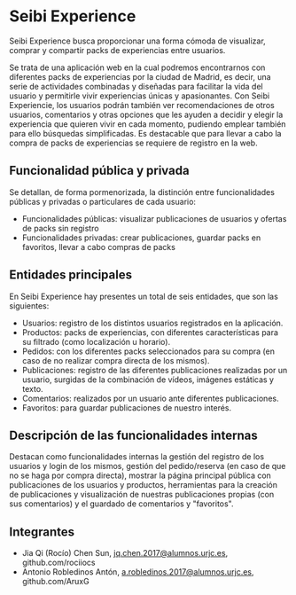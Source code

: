 # Seibi Experience
Seibi Experience busca proporcionar una forma cómoda de visualizar, comprar y compartir packs de experiencias entre usuarios.

Se trata de una aplicación web en la cual podremos encontrarnos con diferentes packs de experiencias por la ciudad de Madrid, es decir, una serie de actividades combinadas y diseñadas para facilitar la vida del usuario y permitirle vivir experiencias únicas y apasionantes. Con Seibi Experiencie, los usuarios podrán también ver recomendaciones de otros usuarios, comentarios y otras opciones que les ayuden a decidir y elegir la experiencia que quieren vivir en cada momento, pudiendo emplear también para ello búsquedas simplificadas. Es destacable que para llevar a cabo la compra de packs de experiencias se requiere de registro en la web.
## Funcionalidad pública y privada
Se detallan, de forma pormenorizada, la distinción entre funcionalidades públicas y privadas o particulares de cada usuario:
* Funcionalidades públicas: visualizar publicaciones de usuarios y ofertas de packs sin registro
* Funcionalidades privadas: crear publicaciones, guardar packs en favoritos, llevar a cabo compras de packs
## Entidades principales
En Seibi Experience hay presentes un total de seis entidades, que son las siguientes:
* Usuarios: registro de los distintos usuarios registrados en la aplicación.
* Productos: packs de experiencias, con diferentes características para su filtrado (como localización u horario).
* Pedidos: con los diferentes packs seleccionados para su compra (en caso de no realizar compra directa de los mismos).
* Publicaciones: registro de las diferentes publicaciones realizadas por un usuario, surgidas de la combinación de vídeos, imágenes estáticas y texto.
* Comentarios: realizados por un usuario ante diferentes publicaciones.
* Favoritos: para guardar publicaciones de nuestro interés.
## Descripción de las funcionalidades internas
Destacan como funcionalidades internas la gestión del registro de los usuarios y login de los mismos, gestión del pedido/reserva (en caso de que no se haga por compra directa), mostrar la página principal pública con publicaciones de los usuarios y productos, herramientas para la creación de publicaciones y visualización de nuestras publicaciones propias (con sus comentarios) y el guardado de comentarios y "favoritos".
## Integrantes
* Jia Qi (Rocío) Chen Sun, jq.chen.2017@alumnos.urjc.es, github.com/rociiocs
* Antonio Robledinos Antón, a.robledinos.2017@alumnos.urjc.es, github.com/AruxG
